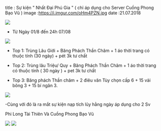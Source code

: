 title : Sự kiện " Nhất Đại Phú Gia " ( chỉ áp dụng cho Server Cuồng Phong Bạo Vũ )
image :https://i.imgur.com/oHm4PZN.jpg
date  :21.07.2018
 
![](https://i.imgur.com/uRbQeHc.png)

- Từ Ngày 01/8 đến 24h 07/08

![](https://i.imgur.com/U0DEf1f.png)

- Top 1: Trùng Lâu Giới + Băng Phách Thần Châm + 1 áo thời trang có thuộc tính (30 ngày) + pét 3k tư chất

- Top 2: Trùng lâu Triệu/ Quy + Băng Phách Thần Châm + 1 áo thời trang có thuộc tính ( 30 ngày ) + pet 3k tư chất

- Top 3: Băng phách Thần châm + 2 điêu văn Tùy chọn cấp 6 + 15 vải bông 3 + 15 bí ngân 3.

![](https://i.imgur.com/K3R71k2.jpg)

-Cùng với đó là ra mắt sự kiện nạp tích lũy hằng ngày áp dụng cho 2 Sv

Phi Long Tài Thiên Và Cuồng Phong Bạo Vũ

![](https://i.imgur.com/nrhERxT.jpg)  ![](https://i.imgur.com/L8JmB4g.jpg)

